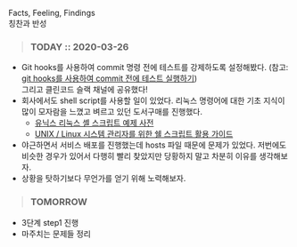 Facts, Feeling, Findings  
칭찬과 반성

> ### TODAY :: 2020-03-26

* Git hooks를 사용하여 commit 명령 전에 테스트를 강제하도록 설정해봤다. (참고: [git hooks를 사용하여 commit 전에 테스트 실행하기](https://sang5c.tistory.com/41))   
  그리고 클린코드 슬랙 채널에 공유했다!
* 회사에서도 shell script를 사용할 일이 있었다. 리눅스 명령어에 대한 기초 지식이 많이 모자람을 느꼈고 벼르고 있던 도서구매를 진행했다.
    - [유닉스 리눅스 셸 스크립트 예제 사전](http://www.yes24.com/Product/Goods/19992172?scode=032&OzSrank=1)
    - [UNIX / Linux 시스템 관리자를 위한 쉘 스크립트 활용 가이드](http://www.yes24.com/Product/Goods/20255958?scode=032&OzSrank=4)
* 야근하면서 서비스 배포를 진행했는데 hosts 파일 때문에 문제가 있었다. 저번에도 비슷한 경우가 있어서 다행히 빨리 찾았지만 당황하지 말고 차분히 이유를 생각해보자.
* 상황을 탓하기보다 무언가를 얻기 위해 노력해보자. 

> ### TOMORROW

* 3단계 step1 진행
* 마주치는 문제들 정리